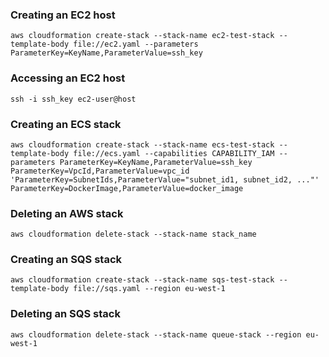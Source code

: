 ### Creating an EC2 host

```
aws cloudformation create-stack --stack-name ec2-test-stack --template-body file://ec2.yaml --parameters ParameterKey=KeyName,ParameterValue=ssh_key
```

### Accessing an EC2 host

```
ssh -i ssh_key ec2-user@host
```

### Creating an ECS stack

```
aws cloudformation create-stack --stack-name ecs-test-stack --template-body file://ecs.yaml --capabilities CAPABILITY_IAM --parameters ParameterKey=KeyName,ParameterValue=ssh_key ParameterKey=VpcId,ParameterValue=vpc_id 'ParameterKey=SubnetIds,ParameterValue="subnet_id1, subnet_id2, ..."' ParameterKey=DockerImage,ParameterValue=docker_image
```

### Deleting an AWS stack

```
aws cloudformation delete-stack --stack-name stack_name
```

### Creating an SQS stack

```
aws cloudformation create-stack --stack-name sqs-test-stack --template-body file://sqs.yaml --region eu-west-1
```

### Deleting an SQS stack

```
aws cloudformation delete-stack --stack-name queue-stack --region eu-west-1
```
